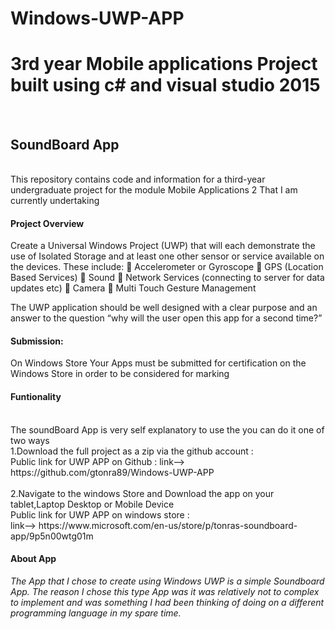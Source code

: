 # Windows-UWP-APP
<h1>3rd year Mobile applications Project built using c# and visual studio 2015 </h1>
<br> 
<h2>SoundBoard App</h2>
<br>
This repository contains code and information for a third-year undergraduate project for the module Mobile Applications 2 
That I am currently undertaking
<br>
<h4><b>Project Overview</b></h4> 

Create a Universal Windows Project (UWP) that will each demonstrate the use of Isolated Storage
and at least one other sensor or service available on the devices. These include:
 Accelerometer or Gyroscope
 GPS (Location Based Services)
 Sound
 Network Services (connecting to server for data updates etc)
 Camera
 Multi Touch Gesture Management

The UWP application should be well designed with a clear purpose and an answer to the question
“why will the user open this app for a second time?”

<h4>Submission:</h4>
On Windows Store
Your Apps must be submitted for certification on the Windows Store in order to be considered for marking

<h4>Funtionality</h4>
<br>The soundBoard App is very self explanatory to use the you can do it one of two ways
<br>1.Download the full project as a zip via the github account :
<br>Public link for UWP APP on Github : link--> https://github.com/gtonra89/Windows-UWP-APP  
<br>
<br>2.Navigate to the windows Store and Download the app on your tablet,Laptop Desktop or Mobile Device
<br>Public link for UWP APP on windows store :<br>link--> https://www.microsoft.com/en-us/store/p/tonras-soundboard-app/9p5n00wtg01m
<br>
<h4>About App</h4>
<p><i>The App that I chose to create using Windows UWP is a simple Soundboard App. 
The reason I chose this type App was it was relatively not to complex to implement and was something I had been thinking of doing on a different programming language in my spare time.</i></p>
